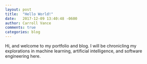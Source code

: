 ```yaml
---
layout: post
title:  "Hello World!"
date:   2017-12-09 13:40:48 -0600
author: Carroll Vance
comments: true
categories: blog
---
```


Hi, and welcome to my portfolio and blog. I will be chronicling my explorations in machine learning, artificial intelligence, and software engineering here.
